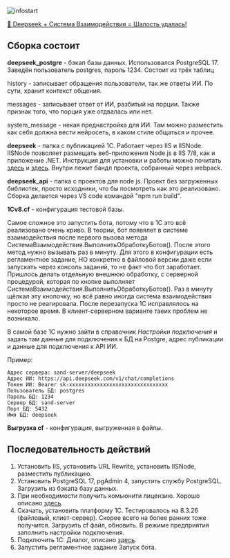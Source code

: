 ![infostart](https://infostart.ru/bitrix/templates/sandbox_empty/assets/tpl/abo/img/logo.svg)

[🚀 Deepseek + Система Взаимодействия = Шалость удалась!](https://infostart.ru/public/edit/?id=2439954)

## Сборка состоит

**deepseek_postgre** - бэкап базы данных. Использовался PostgreSQL 17. Заведён пользователь postgres, пароль 1234. Состоит из трёх таблиц

history - записывает обращения пользователи, так же ответы ИИ. По сути, хранит контекст общения.

messages - записывает ответ от ИИ, разбитый на порции. Также признак того, что порция уже отдвалась или нет.

system_message - некая преднастройка для ИИ. Там можно разместить как себя должна вести нейросеть, в каком стиле общаться и прочее. 

**deepseek** - папка с публикацией 1С. Работает через IIS и IISNode. IISNode позволяет размещать веб-приложения Node.js в IIS 7/8, как и приложение .NET. Инструкция для установки и работы можно почитать [здесь](https://sniffysko.blogspot.com/2018/08/iis-nodejs.html) и [здесь](https://1step2learn.com/en/article/technology/deploy-node-js-application-windows-server-iis/). Внутри лежит бандл проекта, собранный через webpack.

**deepseek_api** - папка с проектов для node js. Проект без загруженных библиотек, просто исходники, что бы посмотреть как это реализовано. Сборка делается через VS code командой "npm run build".

**1Cv8.cf** - конфигурация тестовой базы.

Самое сложное это запустить бота, потому что в 1С это всё реализовано очень криво. В теории, бот появялет в системе взаимодействия после первого вызова метода СистемаВзаимодействия.ВыполнитьОбработкуБотов(). После этого метод нужно вызывать раз в минуту. Для этого в конфигурации есть регламентное задание, НО конкретно в файловой версии даже если запускать через консоль заданий, то не факт что бот заработает. Пришлось делать отдельную внешнюю обработку, с серверной процедурой, которая по кнопке выполняет СистемаВзаимодействия.ВыполнитьОбработкуБотов(). Раз в минуту щёлкал эту кнопочку, но всё равно иногда система взаимодействия просто не реагировала. После перезапуска 1С исправлялось на некоторое время. В клиент-серверном варианте таеих проблем не возникало.

В самой базе 1С нужно зайти в справочник *Настройки подключения* и задать там данные для подключения к БД на Postgre, адрес публикации и данные для подключения к API ИИ.

Пример:

    Адрес сервера: sand-server/deepseek
    Адрес ИИ: https://api.deepseek.com/v1/chat/completions
    Токен ИИ: Bearer sk-xxxxxxxxxxxxxxxxxxxxxxxxxxxxxxxx
    Пользователь БД: postgres
    Пароль БД: 1234
    Сервер БД: sand-server
    Порт БД: 5432
    Имя БД: deepseek

**Выгрузка cf** - конфигурация, выгруженная в файлы.

## Последовательность действий

1) Установить IIS, установить URL Rewrite, установить IISNode, разместить публикацию.
2) Установить PostgreSQL 17, pgAdmin 4, запустить службу PostgreSQL. Загрузить из бэкапа базу данных.
3) При необходимости получить комьюнити лицензию. Хорошо описано [здесь](https://v8.1c.ru/podderzhka-i-obuchenie/uchebnye-versii/).
4) Скачать, установить платформу 1С. Тестировалось на 8.3.26 (файловый, клиет-сервер). Скорее всего на более ранних тоже получится. Загрузить cf файл, обновить. В режиме предприятия заполнить настройки подключения. 
5) Подключить 1С: Диалог, описано [здесь](https://rarus.ru/publications/20250429-ot-ekspertov-polnoe-rukovodstvo-po-ustanovke-1c-server-vzaimodejstviya-746988/#podklyuchenie-sistemy-vzaimodejstviya-cherez-servis-1c-dialog).
6) Запустить регламентное задание Запуск бота.

